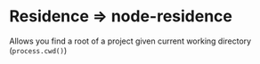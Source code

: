 

# Residence => node-residence

Allows you find a root of a project given current working directory (```process.cwd()```)